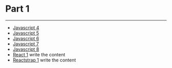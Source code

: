 # Part 1

---

* [Javascript 4](../../modules/javascript-4/README.md)
* [Javascript 5](../../modules/javascript-5/README.md)
* [Javascript 6](../../modules/javascript-6/README.md)
* [Javascript 7](../../modules/javascript-7/README.md)
* [Javascript 8](../../modules/javascript-8/README.md)
* [React 1](../../modules/react-1/README.md)    write the content
* [Reactstrap 1](../../modules/reactstrap-1/README.md)  write the content
